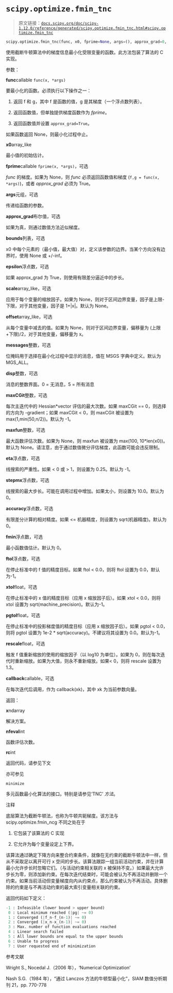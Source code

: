 # `scipy.optimize.fmin_tnc`

> 原文链接：[`docs.scipy.org/doc/scipy-1.12.0/reference/generated/scipy.optimize.fmin_tnc.html#scipy.optimize.fmin_tnc`](https://docs.scipy.org/doc/scipy-1.12.0/reference/generated/scipy.optimize.fmin_tnc.html#scipy.optimize.fmin_tnc)

```py
scipy.optimize.fmin_tnc(func, x0, fprime=None, args=(), approx_grad=0, bounds=None, epsilon=1e-08, scale=None, offset=None, messages=15, maxCGit=-1, maxfun=None, eta=-1, stepmx=0, accuracy=0, fmin=0, ftol=-1, xtol=-1, pgtol=-1, rescale=-1, disp=None, callback=None)
```

使用截断牛顿算法中的梯度信息最小化受限变量的函数。此方法包装了算法的 C 实现。

参数：

**func**callable `func(x, *args)`

要最小化的函数。必须执行以下操作之一：

1.  返回 f 和 g，其中 f 是函数的值，g 是其梯度（一个浮点数列表）。

1.  返回函数值，但单独提供梯度函数作为 *fprime*。

1.  返回函数值并设置 `approx_grad=True`。

如果函数返回 None，则最小化过程中止。

**x0**array_like

最小值的初始估计。

**fprime**callable `fprime(x, *args)`，可选

*func* 的梯度。如果为 None，则 *func* 必须返回函数值和梯度 (`f,g = func(x, *args)`)，或者 *approx_grad* 必须为 True。

**args**元组，可选

传递给函数的参数。

**approx_grad**布尔值，可选

如果为真，则通过数值方法近似梯度。

**bounds**列表，可选

x0 中每个元素的（最小值，最大值）对，定义该参数的边界。当某个方向没有边界时，使用 None 或 +/-inf。

**epsilon**浮点数，可选

如果 approx_grad 为 True，则使用有限差分逼近中的步长。

**scale**array_like，可选

应用于每个变量的缩放因子。如果为 None，则对于区间边界变量，因子是上限-下限，对于其他变量，因子是 1+|x|。默认为 None。

**offset**array_like，可选

从每个变量中减去的值。如果为 None，则对于区间边界变量，偏移量为 (上限+下限)/2，对于其他变量，偏移量为 x。

**messages**整数，可选

位掩码用于选择在最小化过程中显示的消息，值在 MSGS 字典中定义。默认为 MGS_ALL。

**disp**整数，可选

消息的整数界面。0 = 无消息，5 = 所有消息

**maxCGit**整数，可选

每次主迭代中的 Hessian*vector 评估的最大次数。如果 maxCGit == 0，则选择的方向为 -gradient；如果 maxCGit < 0，则 maxCGit 被设置为 max(1,min(50,n/2))。默认为 -1。

**maxfun**整数，可选

最大函数评估次数。如果为 None，则 maxfun 被设置为 max(100, 10*len(x0))。默认为 None。请注意，由于通过数值微分评估梯度，此函数可能会违反限制。

**eta**浮点数，可选

线搜索的严重性。如果 < 0 或 > 1，则设置为 0.25。默认为 -1。

**stepmx**浮点数，可选

线搜索的最大步长。可能在调用过程中增加。如果太小，则设置为 10.0。默认为 0。

**accuracy**浮点数，可选

有限差分计算的相对精度。如果 <= 机器精度，则设置为 sqrt(机器精度)。默认为 0。

**fmin**浮点数，可选

最小函数值估计。默认为 0。

**ftol**浮点数，可选

在停止标准中的 f 值的精度目标。如果 ftol < 0.0，则将 ftol 设置为 0.0，默认为-1。

**xtol**float，可选

在停止标准中的 x 值的精度目标（应用 x 缩放因子后）。如果 xtol < 0.0，则将 xtol 设置为 sqrt(machine_precision)。默认为-1。

**pgtol**float，可选

在停止标准中的投影梯度值的精度目标（应用 x 缩放因子后）。如果 pgtol < 0.0，则将 pgtol 设置为 1e-2 * sqrt(accuracy)。不建议将其设置为 0.0。默认为-1。

**rescale**float，可选

触发 f 值重新缩放的使用的缩放因子（以 log10 为单位）。如果为 0，则在每次迭代时重新缩放。如果为大值，则永不重新缩放。如果< 0，则将 rescale 设置为 1.3。

**callback**callable，可选

在每次迭代后调用，作为 callback(xk)，其中 xk 为当前参数向量。

返回：

**x**ndarray

解决方案。

**nfeval**int

函数评估次数。

**rc**int

返回代码，请参见下文

亦可参见

`minimize`

多元函数最小化算法的接口。特别是请参见‘TNC’ *方法*。

注释

底层算法为截断牛顿法，也称为牛顿共轭梯度。该方法与 scipy.optimize.fmin_ncg 不同之处在于

1.  它包装了该算法的 C 实现

1.  它允许为每个变量设定上下界。

该算法通过确定下降方向来整合约束条件，就像在无约束的截断牛顿法中一样，但从不采取足以离开可行 x 空间的步长。该算法跟踪一组当前活动约束，并在计算最小允许步长时忽略它们。（与活动约束相关联的 x 被保持不变。）如果最大允许步长为零，则添加新约束。在每次迭代结束时，可能会被认为不再活动并删除一个约束。如果当前活动但变量梯度向内从约束点，那么约束被认为不再活动。具体删除的约束是与不再活动约束的最大索引变量相关联的约束。

返回代码如下定义：

```py
-1 : Infeasible (lower bound > upper bound)
 0 : Local minimum reached (|pg| ~= 0)
 1 : Converged (|f_n-f_(n-1)| ~= 0)
 2 : Converged (|x_n-x_(n-1)| ~= 0)
 3 : Max. number of function evaluations reached
 4 : Linear search failed
 5 : All lower bounds are equal to the upper bounds
 6 : Unable to progress
 7 : User requested end of minimization 
```

参考文献

Wright S., Nocedal J.（2006 年），‘Numerical Optimization’

Nash S.G.（1984 年），“通过 Lanczos 方法的牛顿型最小化”，SIAM 数值分析期刊 21，pp. 770-778
